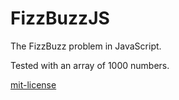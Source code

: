 FizzBuzzJS
==========

The FizzBuzz problem in JavaScript.

Tested with an array of 1000 numbers.

[mit-license](http://nickmanos.mit-license.org/)
